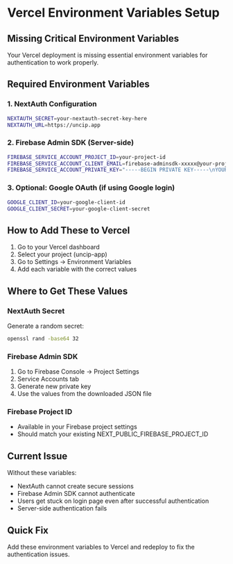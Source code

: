 # Vercel Environment Variables Setup

## Missing Critical Environment Variables

Your Vercel deployment is missing essential environment variables for authentication to work properly.

## Required Environment Variables

### 1. NextAuth Configuration
```bash
NEXTAUTH_SECRET=your-nextauth-secret-key-here
NEXTAUTH_URL=https://uncip.app
```

### 2. Firebase Admin SDK (Server-side)
```bash
FIREBASE_SERVICE_ACCOUNT_PROJECT_ID=your-project-id
FIREBASE_SERVICE_ACCOUNT_CLIENT_EMAIL=firebase-adminsdk-xxxxx@your-project.iam.gserviceaccount.com
FIREBASE_SERVICE_ACCOUNT_PRIVATE_KEY="-----BEGIN PRIVATE KEY-----\nYOUR_PRIVATE_KEY_HERE\n-----END PRIVATE KEY-----"
```

### 3. Optional: Google OAuth (if using Google login)
```bash
GOOGLE_CLIENT_ID=your-google-client-id
GOOGLE_CLIENT_SECRET=your-google-client-secret
```

## How to Add These to Vercel

1. Go to your Vercel dashboard
2. Select your project (uncip-app)
3. Go to Settings → Environment Variables
4. Add each variable with the correct values

## Where to Get These Values

### NextAuth Secret
Generate a random secret:
```bash
openssl rand -base64 32
```

### Firebase Admin SDK
1. Go to Firebase Console → Project Settings
2. Service Accounts tab
3. Generate new private key
4. Use the values from the downloaded JSON file

### Firebase Project ID
- Available in your Firebase project settings
- Should match your existing NEXT_PUBLIC_FIREBASE_PROJECT_ID

## Current Issue
Without these variables:
- NextAuth cannot create secure sessions
- Firebase Admin SDK cannot authenticate
- Users get stuck on login page even after successful authentication
- Server-side authentication fails

## Quick Fix
Add these environment variables to Vercel and redeploy to fix the authentication issues.